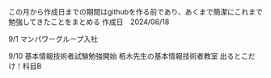 この月から作成日までの期間はgithubを作る前であり、あくまで簡潔にこれまで勉強してきたことをまとめる
作成日　2024/06/18

9/1
マンパワーグループ入社

9/10
基本情報技術者試験勉強開始
    栢木先生の基本情報技術者教室
    出るとこだけ！科目B

